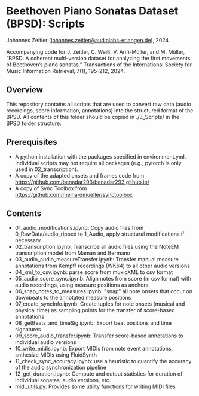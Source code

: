 # Beethoven Piano Sonatas Dataset (BPSD): Scripts 

Johannes Zeitler (johannes.zeitler@audiolabs-erlangen.de), 2024  

Accompanying code for J. Zeitler, C. Weiß, V. Arifi-Müller, and M. Müller, “BPSD: A coherent multi-version dataset for analyzing the first movements of Beethoven’s piano sonatas.” Transactions of the International Society for Music Information Retrieval, 7(1), 195-212, 2024.

## Overview

This repository contains all scripts that are used to convert raw data (audio recordings, score information, annotations) into the structured format of the BPSD. All contents of this folder should be copied in ./3_Scripts/ in the BPSD folder structure.


## Prerequisites

- A python installation with the packages specified in environment.yml. Individual scripts may not require all packages (e.g., pytorch is only used in 02_transcription).
- A copy of the adapted onsets and frames code from https://github.com/benadar293/benadar293.github.io/
- A copy of Sync Toolbox from https://github.com/meinardmueller/synctoolbox


## Contents

- 01_audio_modifications.ipynb: Copy audio files from 0_RawData/audio_ripped to 1_Audio, apply structural modifications if necessary
- 02_transcription.ipynb: Transcribe all audio files using the NoteEM transcription model from Maman and Bermano
- 03_audio_audio_measureTransfer.ipynb: Transfer manual measure annotations from Kempff recordings (WK64) to all other audio versions
- 04_xml_to_csv.ipynb: parse score from muxicXML to csv format
- 05_audio_score_sync.ipynb: Align notes from score (in csv format) with audio recordings, using measure positions as anchors.
- 06_snap_notes_to_measures.ipynb: "snap" all note onsets that occur on downbeats to the annotated measure positions
- 07_create_syncInfo.ipynb: Create tuples for note onsets (musical and physical time) as sampling points for the transfer of score-based annotations
- 08_getBeats_and_timeSig.ipynb: Export beat positions and time signatures
- 09_score_audio_transfer.ipynb: Transfer score-based annotations to individual audio versions
- 10_write_midis.ipynb: Export MIDIs from note event annotations, snthesize MIDIs using FluidSynth
- 11_check_sync_accuracy.ipynb: use a heuristic to quantify the accuracy of the audio synchronization pipeline
- 12_get_duration.ipynb: Compute and output statistics for duration of individual sonatas, audio versions, etc.
- midi_utils.py: Provides some utility functions for writing MIDI files
